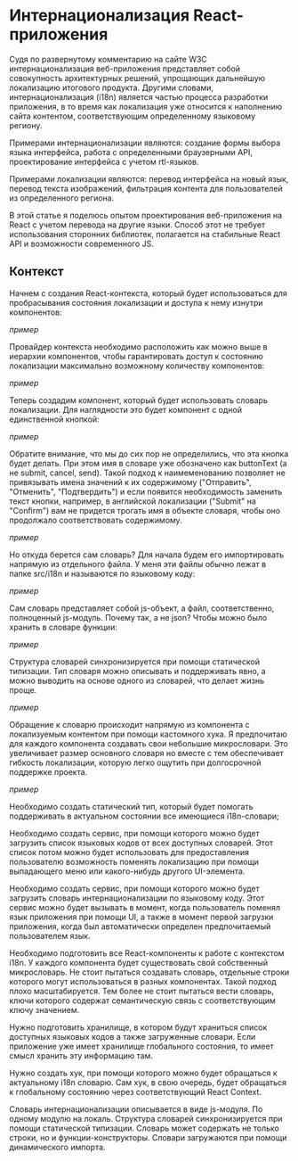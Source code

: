 # Интернационализация React-приложения

Судя по развернутому комментарию на сайте W3C интернационализация веб-приложения представляет собой совокупность архитектурных решений, упрощающих дальнейшую локализацию итогового продукта. Другими словами, интернационализация (i18n) является частью процесса разработки приложения, в то время как локализация уже относится к наполнению сайта контентом, соответствующим определенному языковому региону.

Примерами интернационализации являются: создание формы выбора языка интерфейса, работа с определенными браузерными API, проектирование интерфейса с учетом  rtl-языков.

Примерами локализации являются: перевод интерфейса на новый язык, перевод текста изображений, фильтрация контента для пользователей из определенного региона.

В этой статье я поделюсь опытом проектирования веб-приложения на React с учетом перевода на другие языки. Способ этот  не требует использования сторонних библиотек, полагается на стабильные React API и возможности современного JS.

## Контекст

Начнем с создания React-контекста, который будет использоваться для пробрасывания состояния локализации и доступа к нему изнутри компонентов:

_пример_

Провайдер контекста необходимо расположить как можно выше в иерархии компонентов, чтобы гарантировать доступ к состоянию локализации максимально возможному количеству компонентов:

_пример_

Теперь создадим компонент, который будет использовать словарь локализации. Для наглядности это будет компонент с одной единственной кнопкой:

_пример_

Обратите внимание, что мы до сих пор не определились, что эта кнопка будет делать. При этом имя в словаре уже обозначено как buttonText (а не submit, cancel, send). Такой подход к наимеменованию позволяет не привязывать имена значений к их содержимому ("Отправить", "Отменить", "Подтвердить") и если появится необходимость заменить текст кнопки, например, в английской локализации ("Submit" на "Confirm") вам не придется трогать имя в объекте словаря, чтобы оно продолжало соответствовать содержимому.

_пример_

Но откуда берется сам словарь? Для начала  будем его импортировать напрямую из отдельного файла. У меня эти файлы обычно лежат в папке src/i18n и называются по языковому коду:

_пример_

Сам словарь представляет собой js-объект, а файл, соответственно, полноценный js-модуль. Почему так, а не json? Чтобы можно было хранить в словаре функции:

_пример_

Структура словарей синхронизируется при помощи статической типизации. Тип словаря можно описывать и поддерживать явно, а можно выводить на основе одного из словарей, что делает жизнь проще.

_пример_

Обращение к словарю происходит напрямую из компонента с локализуемым контентом при помощи кастомного хука. Я предпочитаю для каждого компонента создавать свои небольшие микрословари. Это увеличивает размер основного словаря но вместе с тем обеспечивает гибкость локализации, которую легко ощутить при долгосрочной поддержке проекта.

_пример_

Необходимо создать статический тип, который будет помогать поддерживать в актуальном состоянии все имеющиеся i18n-словари;

Необходимо создать сервис, при помощи которого можно будет загрузить список языковых кодов от всех доступных словарей. Этот список потом можно будет использовать для предоставления пользователю возможность поменять локализацию при помощи выпадающего меню или какого-нибудь другого UI-элемента.

Необходимо создать сервис, при помощи которого можно будет загрузить словарь интернационализации по языковому коду. Этот сервис можно будет вызывать в момент, когда пользователь поменял язык приложения при помощи UI, а также в момент первой загрузки приложения, когда был автоматически определен предпочитаемый пользователем язык.

Необходимо подготовить все React-компоненты к работе с контекстом i18n. У каждого компонента будет существовать свой собственный микрословарь. Не стоит пытаться создавать словарь, отдельные строки которого могут использоваться в разных компонентах. Такой подход плохо масштабируется. Тем более не стоит пытаться вести словарь, ключи которого содержат семантическую связь с соответствующим ключу значением.

Нужно подготовить хранилище, в котором будут храниться список доступных языковых кодов а также загруженные словари. Если приложение уже имеет хранилище глобального состояния, то имеет смысл хранить эту информацию там.

Нужно создать хук, при помощи которого можно будет обращаться к актуальному i18n словарю. Сам хук, в свою очередь, будет обращаться к глобальному состоянию через соответствующий React Context.

Словарь интернационализации описывается в виде js-модуля. По одному модулю на локаль. Структура словарей синхронизируется при помощи статической типизации. Словарь может содержать не только строки, но и функции-конструкторы. Словари загружаются при помощи динамического импорта.